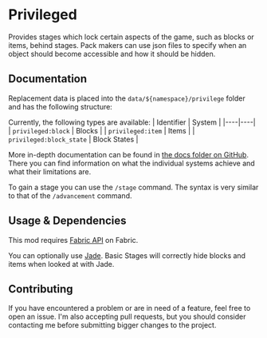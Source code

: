 # Privileged

Provides stages which lock certain aspects of the game, such as blocks or items, behind stages.
Pack makers can use json files to specify when an object should become accessible and how it should be hidden.

## Documentation

Replacement data is placed into the `data/${namespace}/privilege` folder and has the following structure:

Currently, the following types are available:
| Identifier | System |
|----|----|
| `privileged:block` | Blocks |
| `privileged:item` | Items |
| `privileged:block_state` | Block States |

More in-depth documentation can be found in [the docs folder on GitHub](https://github.com/cschierig/Privileged).
There you can find information on what the individual systems achieve and what their limitations are.

To gain a stage you can use the `/stage` command. The syntax is very similar to that of the `/advancement` command.

## Usage & Dependencies

This mod requires [Fabric API](https://modrinth.com/mod/fabric-api) on Fabric.

You can optionally use [Jade](https://modrinth.com/mod/jade). Basic Stages will correctly
hide blocks and items when looked at with Jade.

<!-- modrinth_exclude.start -->

## Contributing

If you have encountered a problem or are in need of a feature, feel free to open an issue.
I'm also accepting pull requests, but you should consider contacting me before submitting
bigger changes to the project.

<!-- modrinth_exclude.end -->
